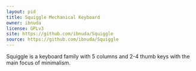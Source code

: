 ```yaml
---
layout: pid
title: Squiggle Mechanical Keyboard
owner: ibnuda
license: GPLv3
site: https://github.com/ibnuda/Squiggle
source: https://github.com/ibnuda/Squiggle
---
```

Squiggle is a keyboard family with 5 columns and 2-4 thumb keys with the main focus of minimalism.
